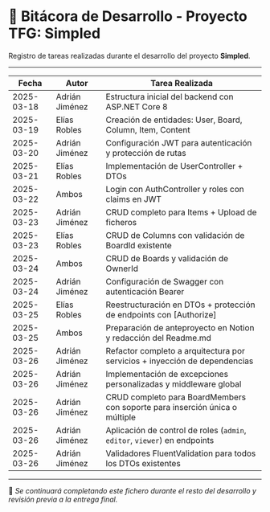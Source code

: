 # 📘 Bitácora de Desarrollo - Proyecto TFG: Simpled

Registro de tareas realizadas durante el desarrollo del proyecto **Simpled**.

---

| Fecha       | Autor           | Tarea Realizada                                                                 |
|-------------|------------------|----------------------------------------------------------------------------------|
| 2025-03-18  | Adrián Jiménez   | Estructura inicial del backend con ASP.NET Core 8                               |
| 2025-03-19  | Elías Robles     | Creación de entidades: User, Board, Column, Item, Content                       |
| 2025-03-20  | Adrián Jiménez   | Configuración JWT para autenticación y protección de rutas                      |
| 2025-03-21  | Elías Robles     | Implementación de UserController + DTOs                                         |
| 2025-03-22  | Ambos            | Login con AuthController y roles con claims en JWT                              |
| 2025-03-23  | Adrián Jiménez   | CRUD completo para Items + Upload de ficheros                                   |
| 2025-03-23  | Elías Robles     | CRUD de Columns con validación de BoardId existente                             |
| 2025-03-24  | Ambos            | CRUD de Boards y validación de OwnerId                                          |
| 2025-03-24  | Adrián Jiménez   | Configuración de Swagger con autenticación Bearer                               |
| 2025-03-25  | Elías Robles     | Reestructuración en DTOs + protección de endpoints con [Authorize]              |
| 2025-03-25  | Ambos            | Preparación de anteproyecto en Notion y redacción del Readme.md                 |
| 2025-03-26  | Adrián Jiménez   | Refactor completo a arquitectura por servicios + inyección de dependencias     |
| 2025-03-26  | Adrián Jiménez   | Implementación de excepciones personalizadas y middleware global                |
| 2025-03-26  | Adrián Jiménez   | CRUD completo para BoardMembers con soporte para inserción única o múltiple    |
| 2025-03-26  | Adrián Jiménez   | Aplicación de control de roles (`admin`, `editor`, `viewer`) en endpoints       |
| 2025-03-26  | Adrián Jiménez   | Validadores FluentValidation para todos los DTOs existentes                    |

---

📌 *Se continuará completando este fichero durante el resto del desarrollo y revisión previa a la entrega final.*
